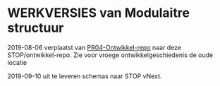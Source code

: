 # WERKVERSIES van Modulaitre structuur

2019-08-06 verplaatst van [PR04-Ontwikkel-repo](https://gitlab.com/koop/PR04/PR04-Ontwikkeling/tree/master/xsd/stop/0.98.x-kern)
 naar deze STOP/ontwikkel-repo. 
Zie voor vroege ontwikkelgeschiedenis de oude locatie 

2019-09-10 uit te leveren schemas naar STOP vNext.

